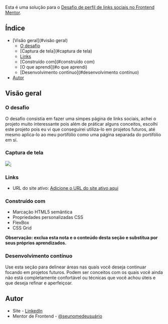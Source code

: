 Esta é uma solução para o [Desafio de perfil de links sociais no Frontend Mentor](https://www.frontendmentor.io/challenges/social-links-profile-UG32l9m6dQ). 

## Índice

- [Visão geral](#visão geral)
   - [O desafio](#o-desafio)
   - [Captura de tela](#captura de tela)
   - [Links](#links)
   - [Construído com](#construído com)
   - [O que aprendi](#o que aprendi)
   - [Desenvolvimento contínuo](#desenvolvimento contínuo)
- [Autor](#autor)

## Visão geral

### O desafio

O desafio consistia em fazer uma simpes página de links sociais, achei o projeto muito interessante pois além de práticar alguns conceitos, escolhi este projeto pois eu vi que conseguirei utiliza-lo em projetos futuros, até mesmo aplica-lo ao meu portifólio como uma página separada do portifólio em sí.

### Captura de tela

![](https://github.com/DaviEstev/Links-Sociais/assets/111655855/24eb278d-3b7f-48ad-8f04-99c583832bc2);

### Links

- URL do site ativo: [Adicione o URL do site ativo aqui](https://daviestev.github.io/Links-Sociais/)

### Construído com

- Marcação HTML5 semântica
- Propriedades personalizadas CSS
- FlexBox 
- CSS Grid


**Observação: exclua esta nota e o conteúdo desta seção e substitua por seus próprios aprendizados.**

### Desenvolvimento contínuo

Use esta seção para delinear áreas nas quais você deseja continuar focando em projetos futuros. Podem ser conceitos com os quais você ainda não está completamente confortável ou técnicas que você achou úteis e que deseja refinar e aperfeiçoar.

## Autor

- Site - [LinkedIn](https://www.linkedin.com/in/daviestevprograming/)
- Mentor de Frontend - [@seunomedeusuário](https://www.frontendmentor.io/profile/DaviEstev)
